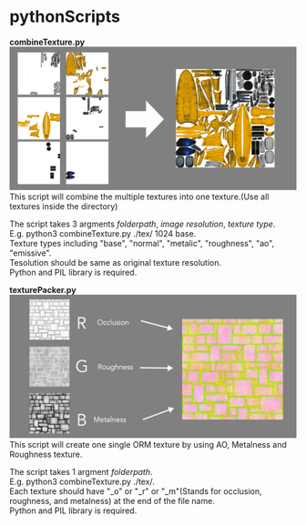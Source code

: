 # pythonScripts

**combineTexture.py**
![sample](Illust_combineTexture.png)
This script will combine the multiple textures into one texture.(Use all textures inside the directory)

The script takes 3 argments *folderpath*, *image resolution*, *texture type*.  
E.g. python3 combineTexture.py ./tex/ 1024 base.  
Texture types including "base", "normal", "metalic", "roughness", "ao", "emissive".  
Tesolution should be same as original texture resolution.  
Python and PIL library is required.  


**texturePacker.py**
![sample](Illlust_texturePacker.jpg)
This script will create one single ORM texture by using AO, Metalness and Roughness texture.  

The script takes 1 argment *folderpath*.  
E.g. python3 combineTexture.py ./tex/.  
Each texture should have "_o" or "_r" or "_m"(Stands for occlusion, roughness, and metalness) at the end of the file name.    
Python and PIL library is required.  
